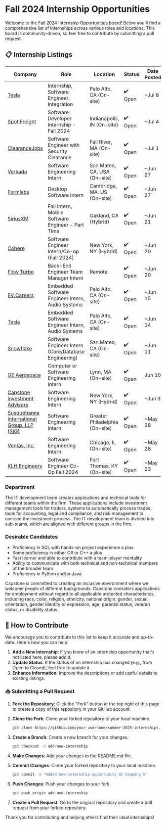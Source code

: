 # Fall 2024 Internship Opportunities

Welcome to the Fall 2024 Internship Opportunities board! Below you'll find a comprehensive list of internships across various roles and locations. This board is community-driven, so feel free to contribute by submitting a pull request.

## 📋 Internship Listings

| Company                                                                                                        | Role                                                 | Location                       | Status  | Date Posted |
| -------------------------------------------------------------------------------------------------------------- | ---------------------------------------------------- | ------------------------------ | ------- | ----------- |
| [Tesla](https://www.linkedin.com/jobs/view/3969277085)                                                         | Internship, Software Engineer, Integration           | Palo Alto, CA (On-site)        | ✔️ Open | ~Jul 8     |
| [Spot Freight](https://www.linkedin.com/jobs/view/3948896645)                                                  | Software Developer Internship - Fall 2024            | Indianapolis, IN (On-site)     | ✔️ Open | ~Jul 4      |
| [ClearanceJobs](https://www.linkedin.com/jobs/view/3965390680)                                                 | Software Engineer with Security Clearance            | Fall River, MA (On-site)       | ✔️ Open | ~Jul 1      |
| [Verkada](https://boards.greenhouse.io/verkada/jobs/4376295007)                                                | Software Engineering Intern                          | San Mateo, CA, USA (On-site)   | ✔️ Open | ~Jun 27     |
| [Formlabs](https://careers.formlabs.com/job/6075232/apply)                                                     | Desktop Software Intern                              | Cambridge, MA, US (On-site)    | ✔️ Open | ~Jun 27     |
| [SiriusXM](https://www.linkedin.com/jobs/view/3955077171)                                                      | Fall Intern, Mobile Software Engineer - Part Time    | Oakland, CA (Hybrid)           | ✔️ Open | ~Jun 21     |
| [Cohere](https://www.linkedin.com/jobs/view/3954878643)                                                        | Software Engineer Intern/Co-op (Fall 2024)           | New York, NY (Hybrid)          | ✔️ Open | ~Jun 20     |
| [Flow Turbo](https://flowai.tech/back-end-engineer-team-manager-description)                                   | Back-End Engineer Team Manager Intern                | Remote                         | ✔️ Open | ~Jun 20     |
| [EV.Careers](https://www.linkedin.com/jobs/view/3949571694)                                                    | Embedded Software Engineer Intern, Audio Systems     | Palo Alto, CA (On-site)        | ✔️ Open | ~Jun 15     |
| [Tesla](https://www.linkedin.com/jobs/view/3950983460)                                                         | Embedded Software Engineer Intern, Audio Systems     | Palo Alto, CA (On-site)        | ✔️ Open | ~Jun 14     |
| [Snowflake](https://www.linkedin.com/jobs/view/3947909480)                                                     | Software Engineer Intern (Core/Database Engineering) | San Mateo, CA (On-site)        | ✔️ Open | ~Jun 11     |
| [GE Aerospace](https://www.linkedin.com/jobs/view/3947189806)                                                  | Computer or Software Engineering Intern              | Lynn, MA (On-site)             | ✔️ Open | Jun 10      |
| [Capstone Investment Advisors](https://www.linkedin.com/jobs/view/3935094651)                                  | Software Engineering Intern                          | New York, NY (Hybrid)          | ✔️ Open | ~Jun 3      |
| [Susquehanna International Group, LLP (SIG)](https://www.linkedin.com/jobs/view/3935094651)                    | Software Engineering Intern                          | Greater Philadelphia (On-site) | ✔️ Open | ~May 28     |
| [Ventas, Inc.](https://www.linkedin.com/jobs/view/3933764183)                                                  | Software Engineering Intern                          | Chicago, IL (On-site)          | ✔️ Open | ~May 28     |
| [KLH Engineers](https://www.linkedin.com/jobs/view/3930925581)                                                 | Software Engineer Co-Op Fall 2024                    | Fort Thomas, KY (On-site)      | ✔️ Open | ~May 23     |

### Department

The IT development team creates applications and technical tools for different teams within the firm. These applications include investment management tools for traders, systems to automatically process trades, tools for accounting, legal and compliance, and risk management to oversee the investment process. The IT development team is divided into sub-teams, which are aligned with different groups in the firm.

### Desirable Candidates

- Proficiency in SQL with hands-on project experience a plus
- Some proficiency in either C# or C++ a plus
- Fast learner and able to contribute with a team-player mentality
- Ability to communicate with both technical and non-technical members of the broader team
- Proficiency in Python and/or Java

Capstone is committed to creating an inclusive environment where we welcome people of different backgrounds. Capstone considers applications for employment without regard to all applicable protected characteristics, including race, color, religion, ethnicity, national origin, gender, sexual orientation, gender identity or expression, age, parental status, veteran status, or disability status.

## 📜 How to Contribute

We encourage you to contribute to this list to keep it accurate and up-to-date. Here's how you can help:

1. **Add a New Internship**: If you know of an internship opportunity that's not listed here, please add it.
2. **Update Status**: If the status of an internship has changed (e.g., from Open to Closed), feel free to update it.
3. **Enhance Information**: Improve the descriptions or add useful details to existing listings.

### 📥 Submitting a Pull Request

1. **Fork the Repository**: Click the "Fork" button at the top right of this page to create a copy of this repository in your GitHub account.
2. **Clone the Fork**: Clone your forked repository to your local machine.
   ```bash
   git clone https://github.com/your-username/summer-2025-internships.git
   ```
3. **Create a Branch**: Create a new branch for your changes.
   ```bash
   git checkout -b add-new-internship
   ```
4. **Make Changes**: Add your changes to the README.md file.

5. **Commit Changes**: Clone your forked repository to your local machine.
   ```bash
   git commit -m "Added new internship opportunity at Company X"
   ```
6. **Push Changes**: Push your changes to your fork.
   ```bash
   git push origin add-new-internship
   ```
7. **Create a Pull Request**: Go to the original repository and create a pull request from your forked repository.

Thank you for contributing and helping others find their ideal internships!
